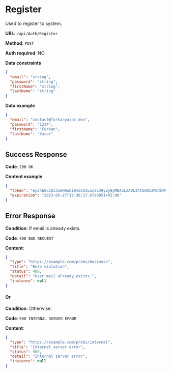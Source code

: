 # Register

Used to register to system.

**URL**: `/api/Auth/Register`

**Method**: `POST`

**Auth required**: NO

**Data constraints**

```json
{
  "email": "string",
  "password": "string",
  "firstName": "string",
  "lastName": "string"
}
```

**Data example**

```json
{
  "email": "contact@furkanyazar.dev",
  "password": "1234",
  "firstName": "Furkan",
  "lastName": "Yazar"
}
```

## Success Response

**Code**: `200 OK`

**Content example**

```json
{
  "token": "eyJhbGciOiJodHRwOi8vd3d3LnczLm9yZy8yMDAxLzA0L3htbGRzaWctbW9yZSNobWFjLXNoYTUxMiIsInR5cCI6IkpXVCJ9",
  "expiration": "2023-05-27T17:36:17.6720951+03:00"
}
```

## Error Response

**Condition**: If email is already exists.

**Code**: `400 BAD REQUEST`

**Content**:

```json
{
  "type": "https://example.com/probs/business",
  "title": "Rule violation",
  "status": 400,
  "detail": "User mail already exists.",
  "instance": null
}
```

#### Or

**Condition**: Otherwise.

**Code**: `500 INTERNAL SERVER ERROR`

**Content**:

```json
{
  "type": "https://example.com/probs/internal",
  "title": "Internal server error",
  "status": 500,
  "detail": "Internal server error",
  "instance": null
}
```
